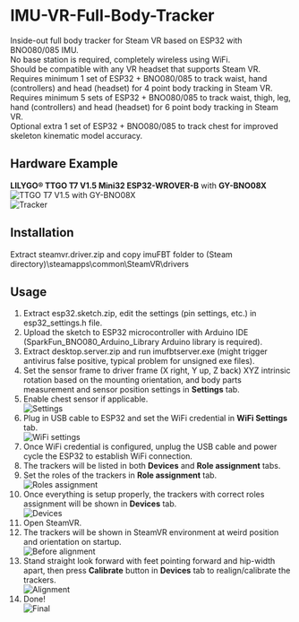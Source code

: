 # IMU-VR-Full-Body-Tracker
 Inside-out full body tracker for Steam VR based on ESP32 with BNO080/085 IMU.  
 No base station is required, completely wireless using WiFi.  
 Should be compatible with any VR headset that supports Steam VR.  
 Requires minimum 1 set of ESP32 + BNO080/085 to track waist, hand (controllers) and head (headset) for 4 point body tracking in Steam VR.  
 Requires minimum 5 sets of ESP32 + BNO080/085 to track waist, thigh, leg, hand (controllers) and head (headset) for 6 point body tracking in Steam VR.  
 Optional extra 1 set of ESP32 + BNO080/085 to track chest for improved skeleton kinematic model accuracy.  
 
## Hardware Example
 **LILYGO® TTGO T7 V1.5 Mini32 ESP32-WROVER-B** with **GY-BNO08X**  
 ![TTGO T7 V1.5 with GY-BNO08X](media/ttgo-t7-v1.5_gy-bno08x.jpg)  
 ![Tracker](media/tracker.jpg)  
 
## Installation
 Extract steamvr.driver.zip and copy imuFBT folder to (Steam directory)\steamapps\common\SteamVR\drivers  
 
## Usage
 1. Extract esp32.sketch.zip, edit the settings (pin settings, etc.) in esp32_settings.h file.  
 2. Upload the sketch to ESP32 microcontroller with Arduino IDE (SparkFun_BNO080_Arduino_Library Arduino library is required).  
 3. Extract desktop.server.zip and run imufbtserver.exe (might trigger antivirus false positive, typical problem for unsigned exe files).  
 4. Set the sensor frame to driver frame (X right, Y up, Z back) XYZ intrinsic rotation based on the mounting orientation, and body parts measurement and sensor position settings in **Settings** tab.  
 5. Enable chest sensor if applicable.  
 ![Settings](media/desktop_app_settings.png)  
 6. Plug in USB cable to ESP32 and set the WiFi credential in **WiFi Settings** tab.  
 ![WiFi settings](media/desktop_app_wifi_settings.png)  
 7. Once WiFi credential is configured, unplug the USB cable and power cycle the ESP32 to establish WiFi connection.  
 8. The trackers will be listed in both **Devices** and **Role assignment** tabs.  
 9. Set the roles of the trackers in **Role assignment** tab.  
 ![Roles assignment](media/desktop_app_choose_role.png)  
 10. Once everything is setup properly, the trackers with correct roles assignment will be shown in **Devices** tab.  
 ![Devices](media/desktop_app_devices_list.png)  
 11. Open SteamVR.  
 12. The trackers will be shown in SteamVR environment at weird position and orientation on startup.  
 ![Before alignment](media/steamvr_sensors_not_aligned.png)  
 13. Stand straight look forward with feet pointing forward and hip-width apart, then press **Calibrate** button in **Devices** tab to realign/calibrate the trackers.  
 ![Alignment](media/steamvr_sensors_alignment.gif)  
 14. Done!  
 ![Final](media/final_result.gif)  
 
 
 